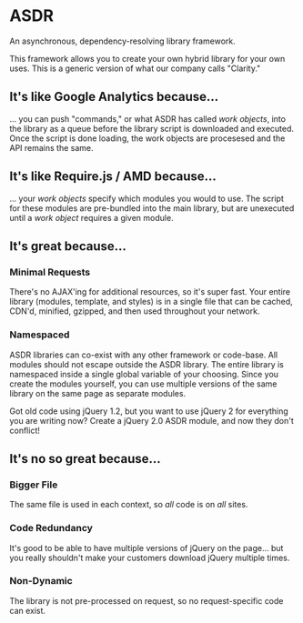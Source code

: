 # ASDR

An asynchronous, dependency-resolving library framework.

This framework allows you to create your own hybrid library for your own uses. This is a generic version of what our company calls "Clarity."

## It's like Google Analytics because...

... you can push "commands," or what ASDR has called _work objects_, into the library as a queue before the library script is downloaded and executed. Once the script is done loading, the work objects are procesesed and the API remains the same.

## It's like Require.js / AMD because...

... your _work objects_ specify which modules you would to use. The script for these modules are pre-bundled into the main library, but are unexecuted until a _work object_ requires a given module.

## It's great because...

### Minimal Requests
There's no AJAX'ing for additional resources, so it's super fast. Your entire library (modules, template, and styles) is in a single file that can be cached, CDN'd, minified, gzipped, and then used throughout your network.

### Namespaced
ASDR libraries can co-exist with any other framework or code-base. All modules should not escape outside the ASDR library. The entire library is namespaced inside a single global variable of your choosing. Since you create the modules yourself, you can use multiple versions of the same library on the same page as separate modules.

Got old code using jQuery 1.2, but you want to use jQuery 2 for everything you are writing now? Create a jQuery 2.0 ASDR module, and now they don't conflict!

## It's no so great because...

### Bigger File
The same file is used in each context, so *all* code is on *all* sites.

### Code Redundancy
It's good to be able to have multiple versions of jQuery on the page... but you really shouldn't make your customers download jQuery multiple times.

### Non-Dynamic
The library is not pre-processed on request, so no request-specific code can exist.


